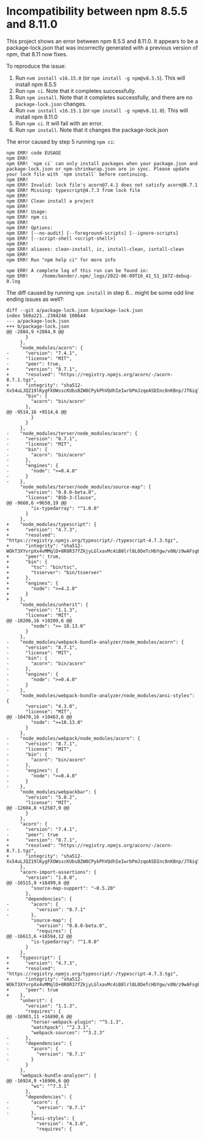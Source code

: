 # Incompatibility between npm 8.5.5 and 8.11.0

This project shows an error between npm 8.5.5 and 8.11.0. It appears to be a package-lock.json that was incorrectly generated with a previous version of npm, that 8.11 now fixes.

To reproduce the issue:
1) Run `nvm install v16.15.0` (or `npm install -g npm@v8.5.5`). This will install npm 8.5.5
2) Run `npm ci`. Note that it completes successfully.
3) Run `npm install`. Note that it completes successfully, and there are no `package-lock.json` changes.
4) Run `nvm install v16.15.1` (or `npm install -g npm@v8.11.0`). This will install npm 8.11.0
5) Run `npm ci`. It will fail with an error.
6) Run `npm install`. Note that it changes the package-lock.json

The error caused by step 5 running `npm ci`:
```
npm ERR! code EUSAGE
npm ERR! 
npm ERR! `npm ci` can only install packages when your package.json and package-lock.json or npm-shrinkwrap.json are in sync. Please update your lock file with `npm install` before continuing.
npm ERR! 
npm ERR! Invalid: lock file's acorn@7.4.1 does not satisfy acorn@8.7.1
npm ERR! Missing: typescript@4.7.3 from lock file
npm ERR! 
npm ERR! Clean install a project
npm ERR! 
npm ERR! Usage:
npm ERR! npm ci
npm ERR! 
npm ERR! Options:
npm ERR! [--no-audit] [--foreground-scripts] [--ignore-scripts]
npm ERR! [--script-shell <script-shell>]
npm ERR! 
npm ERR! aliases: clean-install, ic, install-clean, isntall-clean
npm ERR! 
npm ERR! Run "npm help ci" for more info

npm ERR! A complete log of this run can be found in:
npm ERR!     /home/bender/.npm/_logs/2022-06-09T16_41_51_167Z-debug-0.log
```

The diff caused by running `npm install` in step 6... might be some odd line ending issues as well?:
```
diff --git a/package-lock.json b/package-lock.json
index 560a221..2384246 100644
--- a/package-lock.json
+++ b/package-lock.json
@@ -2884,9 +2884,9 @@
       }
     },
     "node_modules/acorn": {
-      "version": "7.4.1",
-      "license": "MIT",
-      "peer": true,
+      "version": "8.7.1",
+      "resolved": "https://registry.npmjs.org/acorn/-/acorn-8.7.1.tgz",
+      "integrity": "sha512-Xx54uLJQZ19lKygFXOWsscKUbsBZW0CPykPhVQdhIeIwrbPmJzqeASDInc8nKBnp/JT6igTs82qPXz069H8I/A==",
       "bin": {
         "acorn": "bin/acorn"
       },
@@ -9514,16 +9514,6 @@
         }
       }
     },
-    "node_modules/terser/node_modules/acorn": {
-      "version": "8.7.1",
-      "license": "MIT",
-      "bin": {
-        "acorn": "bin/acorn"
-      },
-      "engines": {
-        "node": ">=0.4.0"
-      }
-    },
     "node_modules/terser/node_modules/source-map": {
       "version": "0.8.0-beta.0",
       "license": "BSD-3-Clause",
@@ -9660,6 +9650,19 @@
         "is-typedarray": "^1.0.0"
       }
     },
+    "node_modules/typescript": {
+      "version": "4.7.3",
+      "resolved": "https://registry.npmjs.org/typescript/-/typescript-4.7.3.tgz",
+      "integrity": "sha512-WOkT3XYvrpXx4vMMqlD+8R8R37fZkjyLGlxavMc4iB8lrl8L0DeTcHbYgw/v0N/z9wAFsgBhcsF0ruoySS22mA==",
+      "peer": true,
+      "bin": {
+        "tsc": "bin/tsc",
+        "tsserver": "bin/tsserver"
+      },
+      "engines": {
+        "node": ">=4.2.0"
+      }
+    },
     "node_modules/unherit": {
       "version": "1.1.3",
       "license": "MIT",
@@ -10206,16 +10209,6 @@
         "node": ">= 10.13.0"
       }
     },
-    "node_modules/webpack-bundle-analyzer/node_modules/acorn": {
-      "version": "8.7.1",
-      "license": "MIT",
-      "bin": {
-        "acorn": "bin/acorn"
-      },
-      "engines": {
-        "node": ">=0.4.0"
-      }
-    },
     "node_modules/webpack-bundle-analyzer/node_modules/ansi-styles": {
       "version": "4.3.0",
       "license": "MIT",
@@ -10470,16 +10463,6 @@
         "node": ">=10.13.0"
       }
     },
-    "node_modules/webpack/node_modules/acorn": {
-      "version": "8.7.1",
-      "license": "MIT",
-      "bin": {
-        "acorn": "bin/acorn"
-      },
-      "engines": {
-        "node": ">=0.4.0"
-      }
-    },
     "node_modules/webpackbar": {
       "version": "5.0.2",
       "license": "MIT",
@@ -12604,8 +12587,9 @@
       }
     },
     "acorn": {
-      "version": "7.4.1",
-      "peer": true
+      "version": "8.7.1",
+      "resolved": "https://registry.npmjs.org/acorn/-/acorn-8.7.1.tgz",
+      "integrity": "sha512-Xx54uLJQZ19lKygFXOWsscKUbsBZW0CPykPhVQdhIeIwrbPmJzqeASDInc8nKBnp/JT6igTs82qPXz069H8I/A=="
     },
     "acorn-import-assertions": {
       "version": "1.8.0",
@@ -16515,9 +16499,6 @@
         "source-map-support": "~0.5.20"
       },
       "dependencies": {
-        "acorn": {
-          "version": "8.7.1"
-        },
         "source-map": {
           "version": "0.8.0-beta.0",
           "requires": {
@@ -16613,6 +16594,12 @@
         "is-typedarray": "^1.0.0"
       }
     },
+    "typescript": {
+      "version": "4.7.3",
+      "resolved": "https://registry.npmjs.org/typescript/-/typescript-4.7.3.tgz",
+      "integrity": "sha512-WOkT3XYvrpXx4vMMqlD+8R8R37fZkjyLGlxavMc4iB8lrl8L0DeTcHbYgw/v0N/z9wAFsgBhcsF0ruoySS22mA==",
+      "peer": true
+    },
     "unherit": {
       "version": "1.1.3",
       "requires": {
@@ -16903,11 +16890,6 @@
         "terser-webpack-plugin": "^5.1.3",
         "watchpack": "^2.3.1",
         "webpack-sources": "^3.2.3"
-      },
-      "dependencies": {
-        "acorn": {
-          "version": "8.7.1"
-        }
       }
     },
     "webpack-bundle-analyzer": {
@@ -16924,9 +16906,6 @@
         "ws": "^7.3.1"
       },
       "dependencies": {
-        "acorn": {
-          "version": "8.7.1"
-        },
         "ansi-styles": {
           "version": "4.3.0",
           "requires": {
```
